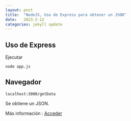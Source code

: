 ```yaml
---
layout: post
title:  "NodeJS, Uso de Express para obtener un JSON"
date:   2023-2-12
categories: jekyll update
---
```



## Uso de Express

Ejecutar
~~~~
node app.js
~~~~

## Navegador

~~~~
localhost:3000/getData
~~~~


Se obtiene un JSON.

Más información :  <a href="https://github.com/TripleYei/nodejs_json">Acceder</a>
